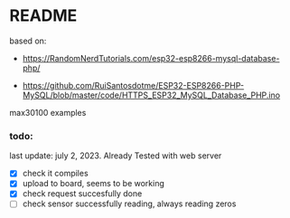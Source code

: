 # README
based on:

- https://RandomNerdTutorials.com/esp32-esp8266-mysql-database-php/

- https://github.com/RuiSantosdotme/ESP32-ESP8266-PHP-MySQL/blob/master/code/HTTPS_ESP32_MySQL_Database_PHP.ino

max30100 examples  


### todo: 
last update: july 2, 2023. Already Tested with web server
- [x] check it compiles
- [x] upload to board, seems to be working
- [x] check request succesfully done
- [ ] check sensor successfully reading, always reading zeros
